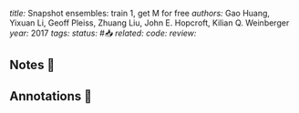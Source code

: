 *title:* Snapshot ensembles: train 1, get M for free
*authors:* Gao Huang, Yixuan Li, Geoff Pleiss, Zhuang Liu, John E. Hopcroft, Kilian Q. Weinberger
*year:* 2017
*tags:* 
*status:* #📥
*related:*
*code:*
*review:*

## Notes 📍

## Annotations 📖
